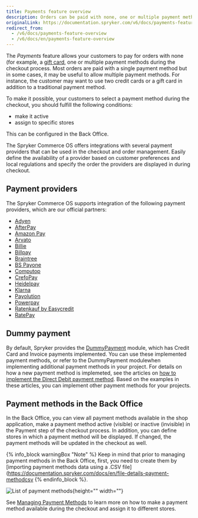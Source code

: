 ```yaml
---
title: Payments feature overview
description: Orders can be paid with none, one or multiple payment methods that can be selected during checkout. Offer multiple payment methods for a single order.
originalLink: https://documentation.spryker.com/v6/docs/payments-feature-overview
redirect_from:
  - /v6/docs/payments-feature-overview
  - /v6/docs/en/payments-feature-overview
---
```


The *Payments* feature allows your customers to pay for orders with none (for example, a [gift card](https://documentation.spryker.com/docs/gift-card-feature-overview), one or multiple payment methods during the checkout process. Most orders are paid with a single payment method but in some cases, it may be useful to allow multiple payment methods. For instance, the customer may want to use two credit cards or a gift card in addition to a traditional payment method.

To make it possible, your customers to select a payment method during the checkout, you should fulfill the following conditions:

* make it active
* assign to specific stores

This can be configured in the Back Office.

The Spryker Commerce OS offers integrations with several payment providers that can be used in the checkout and order management. Easily define the availability of a provider based on customer preferences and local regulations and specify the order the providers are displayed in during checkout.

## Payment providers

The Spryker Commerce OS supports integration of the following payment providers, which are our official partners:

* [Adyen](https://documentation.spryker.com/docs/adyen)
* [AfterPay](https://documentation.spryker.com/docs/afterpay)
* [Amazon Pay](https://documentation.spryker.com/docs/amazon-pay)
* [Arvato](https://documentation.spryker.com/docs/arvato)
* [Billie](https://documentation.spryker.com/docs/billie)
* [Billpay](https://documentation.spryker.com/docs/billpay)
* [Braintree](https://documentation.spryker.com/docs/braintree)
* [BS Payone](https://documentation.spryker.com/docs/payone-v1-1)
* [Computop](https://documentation.spryker.com/docs/computop)
* [CrefoPay](https://documentation.spryker.com/docs/crefopay)
* [Heidelpay](https://documentation.spryker.com/docs/heidelpay)
* [Klarna](https://documentation.spryker.com/docs/klarna)
* [Payolution](https://documentation.spryker.com/docs/payolution)
* [Powerpay](https://documentation.spryker.com/docs/powerpay)
* [Ratenkauf by Easycredit](https://documentation.spryker.com/docs/ratenkauf-by-easycredit)
* [RatePay](https://documentation.spryker.com/docs/ratepay)

## Dummy payment
By default, Spryker provides the [DummyPayment](https://github.com/spryker/dummy-payment) module, which has Credit Card and Invoice payments implemented. You can use these implemented payment methods, or refer to the DummyPayment modulewhen implementing additional payment methods in your project.
For details on how a new payment method is implemeted, see the articles on [how to implement the Direct Debit payment method](https://documentation.spryker.com/docs/ht-implement-dd). Based on the examples in these articles, you can implement other payment methods for your projects.

## Payment methods in the Back Office
In the Back Office, you can view all payment methods available in the shop application, make a payment method active (visible) or inactive (invisible) in the Payment step of the checkout process. In addition, you can define stores in which a payment method will be displayed. If changed, the payment methods will be updated in the checkout as well. 

{% info_block warningBox "Note" %}
Keep in mind that prior to managing payment methods in the Back Office, first, you need to create them by [importing payment methods data using a .CSV file](https://documentation.spryker.com/docs/en/file-details-payment-methodcsv
{% endinfo_block %}. 

![List of payment methods](https://spryker.s3.eu-central-1.amazonaws.com/docs/Features/Payment/Payment+Methods+Overview/payment-methods-list.png){height="" width=""}

See [Managing Payment Methods](https://documentation.spryker.com/docs/en/managing-payment-methods) to learn more on how to make a payment method available during the checkout and assign it to different stores.



<!-- Managing Payment Methods in the Back Office

Overview of the reference information when working with payment methods in the Back Office

HowTo - Import Payment Method Store Relation Data

Hydrating payment methods for an order

  -->

